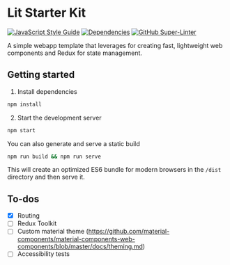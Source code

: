 # Lit Starter Kit

[![JavaScript Style Guide](https://img.shields.io/badge/code_style-standard-brightgreen.svg)](https://standardjs.com)
[![Dependencies](https://david-dm.org/jmcgavin/lit-starter-kit.svg)](https://github.com/jmcgavin/lit-starter-kit/blob/master/package.json)
[![GitHub Super-Linter](https://github.com/jmcgavin/lit-starter-kit/workflows/Lint%20Code%20Base/badge.svg)](https://github.com/marketplace/actions/super-linter)

A simple webapp template that leverages  for creating fast, lightweight web components and Redux for state management.

## Getting started

1. Install dependencies

```bash
npm install
```

2. Start the development server

```bash
npm start
```

You can also generate and serve a static build

```bash
npm run build && npm run serve
```

This will create an optimized ES6 bundle for modern browsers in the `/dist` directory and then serve it.

## To-dos

- [x] Routing
- [ ] Redux Toolkit
- [ ] Custom material theme (<https://github.com/material-components/material-components-web-components/blob/master/docs/theming.md>)
- [ ] Accessibility tests
